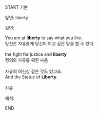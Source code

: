 START
기본

앞면:
liberty


뒷면:
<div>You are at <strong>liberty</strong> to say what you like. </div><div><div>당신은 자유롭게 당신이 하고 싶은 말을 할 수 있다.</div></div><div><br></div><div><div>the fight for justice and <strong>liberty</strong> </div><div><div>정의와 자유를 위한 싸움</div></div></div><div><br></div><div><div><div><span>자유의 여신상 같은 것도 있고요.</span></div></div><div><div><span>And the Statue of <strong>Liberty</strong>.</span></div></div></div><div><span><br></span></div><div><span>자유</span></div>


해석:
<!--ID: 1746614454196-->
END
